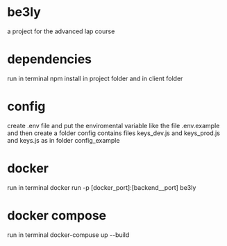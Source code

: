 # be3ly
a project for the advanced lap course


# dependencies
run in terminal npm install in project folder and in client folder

# config
create .env file and put the enviromental variable like the file .env.example and then create a folder config contains files keys_dev.js and keys_prod.js  and keys.js as in folder config_example
# docker
run in terminal  docker run -p [docker_port]:[backend__port] be3ly

# docker compose
run in terminal  docker-compuse up --build
